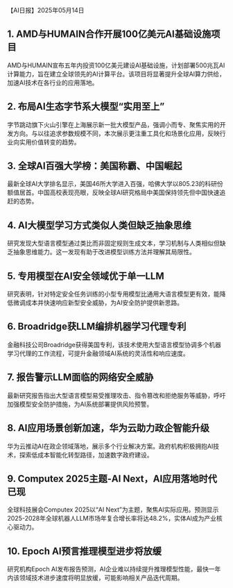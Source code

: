 【AI日报】2025年05月14日

## 1. AMD与HUMAIN合作开展100亿美元AI基础设施项目
AMD与HUMAIN宣布五年内投资100亿美元建设AI基础设施，计划部署500兆瓦AI计算能力，旨在建立全球领先的AI计算平台。该项目将显著提升全球AI算力供给，加速AI技术在各行业的应用落地。

## 2. 布局AI生态字节系大模型“实用至上”
字节跳动旗下火山引擎在上海展示新一批大模型产品，强调小而专、聚焦实用的开发方向。与以往追求参数规模不同，本次展示更注重工具化和场景化应用，反映行业向实用价值转变的趋势。

## 3. 全球AI百强大学榜：美国称霸、中国崛起
最新全球AI大学排名显示，美国46所大学进入百强，哈佛大学以805.23的科研份额值居首。中国高校表现亮眼，反映全球AI研究格局中美国保持领先但中国快速追赶的态势。

## 4. AI大模型学习方式类似人类但缺乏抽象思维
研究发现大型语言模型通过类比而非固定规则生成文本，学习机制与人类相似但缺乏抽象思维能力。这一发现有助于改进模型训练方法并理解其局限性。

## 5. 专用模型在AI安全领域优于单一LLM
研究表明，针对特定安全任务训练的小型专用模型比通用大语言模型更有效，能降低微调成本并快速响应新型安全威胁，为AI安全防护提供新思路。

## 6. Broadridge获LLM编排机器学习代理专利
金融科技公司Broadridge获得美国专利，该技术使用大型语言模型协调多个机器学习代理的工作流程，可提升金融领域AI系统的灵活性和响应速度。

## 7. 报告警示LLM面临的网络安全威胁
最新研究报告指出大型语言模型易受推理攻击、指令篡改和拒绝服务等威胁，呼吁加强模型安全防护措施，为AI系统部署提供风险预警。

## 8. AI应用场景创新加速，华为云助力政企智能升级
华为云推动AI在政企领域落地，展示多个行业解决方案。政府机构积极拥抱AI技术，探索低成本智能化转型路径，加速数字政府建设。

## 9. Computex 2025主题-AI Next，AI应用落地时代已现
全球科技展会Computex 2025以“AI Next”为主题，聚焦AI实际应用。预测显示2025-2028年全球机器人LLM市场年复合增长率将达48.2%，实体AI成为产业核心驱动力。

## 10. Epoch AI预言推理模型进步将放缓
研究机构Epoch AI发布报告预测，AI企业难以持续提升推理模型性能，最快一年内该领域技术进步速度将明显放缓，可能影响相关产品迭代周期。